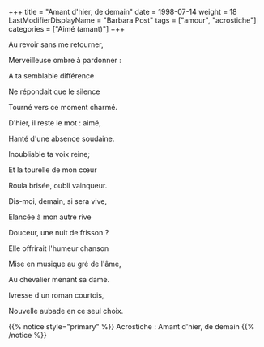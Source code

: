 +++
title = "Amant d'hier, de demain"
date = 1998-07-14
weight = 18
LastModifierDisplayName = "Barbara Post"
tags = ["amour", "acrostiche"]
categories = ["Aimé (amant)"]
+++

Au revoir sans me retourner,

Merveilleuse ombre à pardonner :

A ta semblable différence

Ne répondait que le silence

Tourné vers ce moment charmé.

D'hier, il reste le mot : aimé,

Hanté d'une absence soudaine.

Inoubliable ta voix reine;

Et la tourelle de mon cœur

Roula brisée, oubli vainqueur.

Dis-moi, demain, si sera vive,

Elancée à mon autre rive

Douceur, une nuit de frisson ?

Elle offrirait l'humeur chanson

Mise en musique au gré de l'âme,

Au chevalier menant sa dame.

Ivresse d'un roman courtois,

Nouvelle aubade en ce seul choix.

{{% notice style="primary" %}}
Acrostiche : Amant d'hier, de demain
{{% /notice %}}
